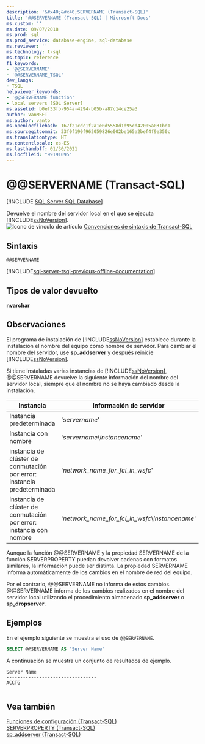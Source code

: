 ```yaml
---
description: '&#x40;&#x40;SERVERNAME (Transact-SQL)'
title: '@@SERVERNAME (Transact-SQL) | Microsoft Docs'
ms.custom: ''
ms.date: 09/07/2018
ms.prod: sql
ms.prod_service: database-engine, sql-database
ms.reviewer: ''
ms.technology: t-sql
ms.topic: reference
f1_keywords:
- '@@SERVERNAME'
- '@@SERVERNAME_TSQL'
dev_langs:
- TSQL
helpviewer_keywords:
- '@@SERVERNAME function'
- local servers [SQL Server]
ms.assetid: b0ef33fb-954a-4294-b05b-a87c14ce25a3
author: VanMSFT
ms.author: vanto
ms.openlocfilehash: 167f21cdc1f2a1e0d5558d1d95cd42005a031bd1
ms.sourcegitcommit: 33f0f190f962059826e002be165a2bef4f9e350c
ms.translationtype: HT
ms.contentlocale: es-ES
ms.lasthandoff: 01/30/2021
ms.locfileid: "99191095"
---
```

# <a name="x40x40servername-transact-sql"></a>&#x40;&#x40;SERVERNAME (Transact-SQL)
[!INCLUDE [SQL Server SQL Database](../../includes/applies-to-version/sql-asdb.md)]

  Devuelve el nombre del servidor local en el que se ejecuta [!INCLUDE[ssNoVersion](../../includes/ssnoversion-md.md)].  
 ![Icono de vínculo de artículo](../../database-engine/configure-windows/media/topic-link.gif "Icono de vínculo de tema") [Convenciones de sintaxis de Transact-SQL](../../t-sql/language-elements/transact-sql-syntax-conventions-transact-sql.md)  
  
## <a name="syntax"></a>Sintaxis  
  
```syntaxsql
@@SERVERNAME  
```  
  
[!INCLUDE[sql-server-tsql-previous-offline-documentation](../../includes/sql-server-tsql-previous-offline-documentation.md)]

## <a name="return-types"></a>Tipos de valor devuelto
 **nvarchar**  
  
## <a name="remarks"></a>Observaciones  
 El programa de instalación de [!INCLUDE[ssNoVersion](../../includes/ssnoversion-md.md)] establece durante la instalación el nombre del equipo como nombre de servidor. Para cambiar el nombre del servidor, use **sp_addserver** y después reinicie [!INCLUDE[ssNoVersion](../../includes/ssnoversion-md.md)].  
  
 Si tiene instaladas varias instancias de [!INCLUDE[ssNoVersion](../../includes/ssnoversion-md.md)], @@SERVERNAME devuelve la siguiente información del nombre del servidor local, siempre que el nombre no se haya cambiado desde la instalación.  
  
|Instancia|Información de servidor|  
|--------------|------------------------|  
|Instancia predeterminada|'*servername*'|  
|Instancia con nombre|'*servername*\\*instancename*'|  
|instancia de clúster de conmutación por error: instancia predeterminada|'*network_name_for_fci_in_wsfc*'|  
|instancia de clúster de conmutación por error: instancia con nombre|'*network_name_for_fci_in_wsfc*\\*instancename*'|  
  
 Aunque la función @@SERVERNAME y la propiedad SERVERNAME de la función SERVERPROPERTY puedan devolver cadenas con formatos similares, la información puede ser distinta. La propiedad SERVERNAME informa automáticamente de los cambios en el nombre de red del equipo.  
  
 Por el contrario, @@SERVERNAME no informa de estos cambios. @@SERVERNAME informa de los cambios realizados en el nombre del servidor local utilizando el procedimiento almacenado **sp_addserver** o **sp_dropserver**.  
  
## <a name="examples"></a>Ejemplos  
 En el ejemplo siguiente se muestra el uso de `@@SERVERNAME`.  
  
```sql  
SELECT @@SERVERNAME AS 'Server Name'  
```  
  
 A continuación se muestra un conjunto de resultados de ejemplo.  
  
```  
Server Name  
---------------------------------  
ACCTG  
  
```  
  
## <a name="see-also"></a>Vea también  
 [Funciones de configuración &#40;Transact-SQL&#41;](../../t-sql/functions/configuration-functions-transact-sql.md)   
 [SERVERPROPERTY &#40;Transact-SQL&#41;](../../t-sql/functions/serverproperty-transact-sql.md)   
 [sp_addserver &#40;Transact-SQL&#41;](../../relational-databases/system-stored-procedures/sp-addserver-transact-sql.md)  
  
  
